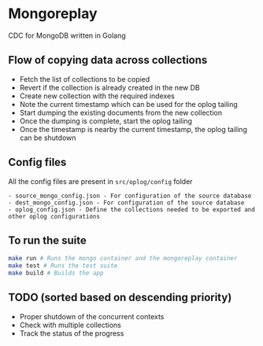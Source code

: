 # Mongoreplay 
CDC for MongoDB written in Golang

## Flow of copying data across collections
- Fetch the list of collections to be copied
- Revert if the collection is already created in the new DB
- Create new collection with the required indexes
- Note the current timestamp which can be used for the oplog tailing
- Start dumping the existing documents from the new collection
- Once the dumping is complete, start the oplog tailing
- Once the timestamp is nearby the current timestamp, the oplog tailing
can be shutdown

## Config files
All the config files are present in `src/oplog/config` folder
```
- source_mongo_config.json - For configuration of the source database
- dest_mongo_config.json - For configuration of the source database
- oplog_config.json - Define the collections needed to be exported and other oplog configurations
```

## To run the suite
```bash
make run # Runs the mongo container and the mongoreplay container
make test # Runs the test suite
make build # Builds the app 
```

## TODO (sorted based on descending priority)
- Proper shutdown of the concurrent contexts
- Check with multiple collections
- Track the status of the progress
